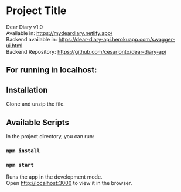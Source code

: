 # Project Title

Dear Diary v1.0 <br/>
Available in: https://mydeardiary.netlify.app/<br/>
Backend available in: https://dear-diary-api.herokuapp.com/swagger-ui.html<br/>
Backend Repository: https://github.com/cesarionto/dear-diary-api<br/>

## For running in localhost:
## Installation
Clone and unzip the file.
## Available Scripts
In the project directory, you can run:
### `npm install`
### `npm start`

Runs the app in the development mode.<br />
Open [http://localhost:3000](http://localhost:3000) to view it in the browser.

